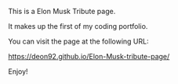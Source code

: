 This is a Elon Musk Tribute page.

It makes up the first of my coding portfolio.

You can visit the page at the following URL:

https://deon92.github.io/Elon-Musk-tribute-page/

Enjoy!
